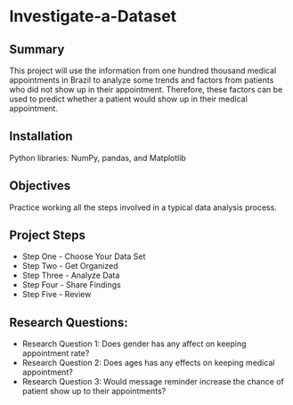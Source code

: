 # Investigate-a-Dataset
## Summary
This project will use the information from one hundred thousand medical appointments in Brazil to analyze some trends and factors from patients who did not show up in their appointment. Therefore, these factors can be used to predict whether a patient would show up in their medical appointment.

## Installation 
Python libraries: NumPy, pandas, and Matplotlib

## Objectives
Practice working all the steps involved in a typical data analysis process.

## Project Steps 
- Step One - Choose Your Data Set
- Step Two - Get Organized
- Step Three - Analyze Data
- Step Four - Share Findings
- Step Five - Review

## Research Questions:
- Research Question 1: Does gender has any affect on keeping appointment rate?
- Research Question 2: Does ages has any effects on keeping medical appointment?
- Research Question 3: Would message reminder increase the chance of patient show up to their appointments?
